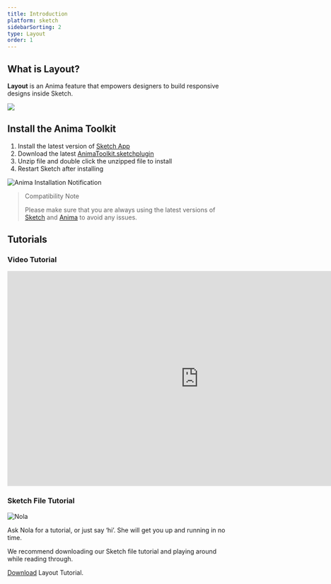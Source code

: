 ```yaml
---
title: Introduction
platform: sketch
sidebarSorting: 2
type: Layout
order: 1
---
```


## What is Layout?

 **Layout** is an Anima feature that empowers designers to build responsive designs inside Sketch.

![](https://animaapp.s3.amazonaws.com/docs/sketch/Anima%204%20new%20-%20Sketch%20pins.gif)

## Install the Anima Toolkit

1. Install the latest version of [Sketch App](https://www.sketchapp.com/updates/)
2. Download the latest [AnimaToolkit.sketchplugin](https://www.animaapp.com/changelog)
3. Unzip file and double click the unzipped file to install
4. Restart Sketch after installing

![Anima Installation Notification](https://animaapp.s3.amazonaws.com/docs/sketch/Anima%204%20new%20-%20sketch%204.4.1%20plugin%20installed.png)

>Compatibility Note
>
>Please make sure that you are always using the latest versions of [Sketch](https://www.sketchapp.com/updates/) and [Anima](https://www.animaapp.com/changelog) to avoid any issues.


## Tutorials

### Video Tutorial

<iframe width="864" height="486" src="https://www.youtube.com/embed/videoseries?list=PLvftPKgDrSwb6BcCtMZPUXrrWwG7E2zJE" frameborder="0" allow="accelerometer; autoplay; encrypted-media; gyroscope; picture-in-picture" allowfullscreen></iframe>

### Sketch File Tutorial

![Nola](https://animaapp.s3.amazonaws.com/docs/sketch/Anima%204%20new%20-%20Nola.gif)

Ask Nola for a tutorial, or just say ‘hi’. She will get you up and running in no time.

We recommend downloading our Sketch file tutorial and playing around while reading through.

[Download](https://www.dropbox.com/s/fc3ditlxzrbood6/Layout-Tutorial.sketch?dl=0) Layout Tutorial.
